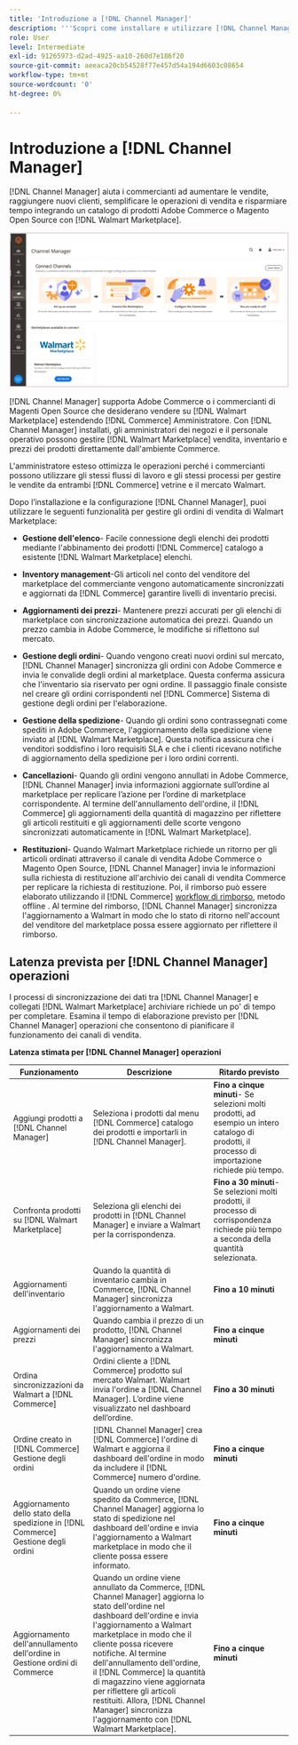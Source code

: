 ```yaml
---
title: 'Introduzione a [!DNL Channel Manager]'
description: '''Scopri come installare e utilizzare [!DNL Channel Manager] per integrare Adobe Commerce e i negozi di Magento Open Source con Walmart Marketplace e creare un canale di vendita per gestire gli elenchi di mercati, i prezzi, le scorte e le vendite direttamente dal tuo amministratore Commerce."'
role: User
level: Intermediate
exl-id: 91265973-d2ad-4925-aa10-260d7e186f20
source-git-commit: aeeaca20cb54528f77e457d54a194d6603c08654
workflow-type: tm+mt
source-wordcount: '0'
ht-degree: 0%

---
```



# Introduzione a [!DNL Channel Manager]

[!DNL Channel Manager] aiuta i commercianti ad aumentare le vendite, raggiungere nuovi clienti, semplificare le operazioni di vendita e risparmiare tempo integrando un catalogo di prodotti Adobe Commerce o Magento Open Source con [!DNL Walmart Marketplace].

![[!DNL Channel Manager] vista amministratore dell&#39;estensione](assets/channel-manager-home.png)

[!DNL Channel Manager] supporta Adobe Commerce o i commercianti di Magenti Open Source che desiderano vendere su [!DNL Walmart Marketplace] estendendo [!DNL Commerce] Amministratore. Con [!DNL Channel Manager] installati, gli amministratori dei negozi e il personale operativo possono gestire [!DNL Walmart Marketplace] vendita, inventario e prezzi dei prodotti direttamente dall&#39;ambiente Commerce.

L&#39;amministratore esteso ottimizza le operazioni perché i commercianti possono utilizzare gli stessi flussi di lavoro e gli stessi processi per gestire le vendite da entrambi [!DNL Commerce] vetrine e il mercato Walmart.

Dopo l’installazione e la configurazione [!DNL Channel Manager], puoi utilizzare le seguenti funzionalità per gestire gli ordini di vendita di Walmart Marketplace:

* **Gestione dell&#39;elenco**- Facile connessione degli elenchi dei prodotti mediante l&#39;abbinamento dei prodotti [!DNL Commerce] catalogo a esistente [!DNL Walmart Marketplace] elenchi.

* **Inventory management**-Gli articoli nel conto del venditore del marketplace del commerciante vengono automaticamente sincronizzati e aggiornati da [!DNL Commerce] garantire livelli di inventario precisi.

* **Aggiornamenti dei prezzi**- Mantenere prezzi accurati per gli elenchi di marketplace con sincronizzazione automatica dei prezzi. Quando un prezzo cambia in Adobe Commerce, le modifiche si riflettono sul mercato.

* **Gestione degli ordini**- Quando vengono creati nuovi ordini sul mercato, [!DNL Channel Manager] sincronizza gli ordini con Adobe Commerce e invia le convalide degli ordini al marketplace. Questa conferma assicura che l&#39;inventario sia riservato per ogni ordine. Il passaggio finale consiste nel creare gli ordini corrispondenti nel [!DNL Commerce] Sistema di gestione degli ordini per l&#39;elaborazione.

* **Gestione della spedizione**- Quando gli ordini sono contrassegnati come spediti in Adobe Commerce, l&#39;aggiornamento della spedizione viene inviato al [!DNL Walmart Marketplace]. Questa notifica assicura che i venditori soddisfino i loro requisiti SLA e che i clienti ricevano notifiche di aggiornamento della spedizione per i loro ordini correnti.

* **Cancellazioni**- Quando gli ordini vengono annullati in Adobe Commerce, [!DNL Channel Manager] invia informazioni aggiornate sull’ordine al marketplace per replicare l’azione per l’ordine di marketplace corrispondente. Al termine dell&#39;annullamento dell&#39;ordine, il [!DNL Commerce] gli aggiornamenti della quantità di magazzino per riflettere gli articoli restituiti e gli aggiornamenti delle scorte vengono sincronizzati automaticamente in [!DNL Walmart Marketplace].

* **Restituzioni**- Quando Walmart Marketplace richiede un ritorno per gli articoli ordinati attraverso il canale di vendita Adobe Commerce o Magento Open Source, [!DNL Channel Manager] invia le informazioni sulla richiesta di restituzione all&#39;archivio dei canali di vendita Commerce per replicare la richiesta di restituzione. Poi, il rimborso può essere elaborato utilizzando il [!DNL Commerce] [workflow di rimborso](https://docs.magento.com/user-guide/sales/credit-memos.html#refund-workflow), metodo offline . Al termine del rimborso, [!DNL Channel Manager] sincronizza l&#39;aggiornamento a Walmart in modo che lo stato di ritorno nell&#39;account del venditore del marketplace possa essere aggiornato per riflettere il rimborso.

## Latenza prevista per [!DNL Channel Manager] operazioni

I processi di sincronizzazione dei dati tra [!DNL Channel Manager] e collegati [!DNL Walmart Marketplace] archiviare richiede un po&#39; di tempo per completare. Esamina il tempo di elaborazione previsto per [!DNL Channel Manager] operazioni che consentono di pianificare il funzionamento dei canali di vendita.

**Latenza stimata per [!DNL Channel Manager] operazioni**

| **Funzionamento** | **Descrizione** | **Ritardo previsto** |
|------------------------------------------------------------|--------------------------------------------------------------------------------------------------------------------------------------------------------------------------------------------------------------------------------------------------------------------------------------------------------------------------------------------------------------------------------------------------|------------------------------------------------------------------------------------------------------------------------------|
| Aggiungi prodotti a [!DNL Channel Manager] | Seleziona i prodotti dal menu [!DNL Commerce] catalogo dei prodotti e importarli in [!DNL Channel Manager]. | **Fino a cinque minuti**- Se selezioni molti prodotti, ad esempio un intero catalogo di prodotti, il processo di importazione richiede più tempo. |
| Confronta prodotti su [!DNL Walmart Marketplace] | Seleziona gli elenchi dei prodotti in [!DNL Channel Manager] e inviare a Walmart per la corrispondenza. | **Fino a 30 minuti**- Se selezioni molti prodotti, il processo di corrispondenza richiede più tempo a seconda della quantità selezionata. |
| Aggiornamenti dell&#39;inventario | Quando la quantità di inventario cambia in Commerce, [!DNL Channel Manager] sincronizza l&#39;aggiornamento a Walmart. | **Fino a 10 minuti** |
| Aggiornamenti dei prezzi | Quando cambia il prezzo di un prodotto, [!DNL Channel Manager] sincronizza l&#39;aggiornamento a Walmart. | **Fino a cinque minuti** |
| Ordina sincronizzazioni da Walmart a [!DNL Commerce] | Ordini cliente a [!DNL Commerce] prodotto sul mercato Walmart. Walmart invia l&#39;ordine a [!DNL Channel Manager]. L’ordine viene visualizzato nel dashboard dell’ordine. | **Fino a 30 minuti** |
| Ordine creato in [!DNL Commerce] Gestione degli ordini | [!DNL Channel Manager] crea [!DNL Commerce] l&#39;ordine di Walmart e aggiorna il dashboard dell&#39;ordine in modo da includere il [!DNL Commerce] numero d&#39;ordine. | **Fino a cinque minuti** |
| Aggiornamento dello stato della spedizione in [!DNL Commerce] Gestione degli ordini | Quando un ordine viene spedito da Commerce, [!DNL Channel Manager] aggiorna lo stato di spedizione nel dashboard dell&#39;ordine e invia l&#39;aggiornamento a Walmart marketplace in modo che il cliente possa essere informato. | **Fino a cinque minuti** |
| Aggiornamento dell&#39;annullamento dell&#39;ordine in Gestione ordini di Commerce | Quando un ordine viene annullato da Commerce, [!DNL Channel Manager] aggiorna lo stato dell&#39;ordine nel dashboard dell&#39;ordine e invia l&#39;aggiornamento a Walmart marketplace in modo che il cliente possa ricevere notifiche. Al termine dell&#39;annullamento dell&#39;ordine, il [!DNL Commerce] la quantità di magazzino viene aggiornata per riflettere gli articoli restituiti. Allora, [!DNL Channel Manager] sincronizza l&#39;aggiornamento con [!DNL Walmart Marketplace]. | **Fino a cinque minuti** |



